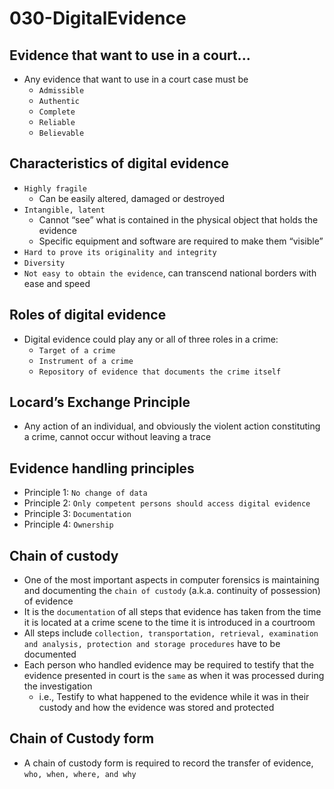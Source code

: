 # 030-DigitalEvidence

## Evidence that want to use in a court...

* Any evidence that want to use in a court case must be
  * `Admissible`
  * `Authentic`
  * `Complete`
  * `Reliable`
  * `Believable`

## Characteristics of digital evidence 
* `Highly fragile`
  * Can be easily altered, damaged or destroyed
* `Intangible, latent`
  * Cannot “see” what is contained in the physical object that holds the evidence
  * Specific equipment and software are required to make them “visible”
* `Hard to prove its originality and integrity`
* `Diversity`
* `Not easy to obtain the evidence`, can transcend national borders with ease and speed

## Roles of digital evidence

* Digital evidence could play any or all of three roles in a crime:
  * `Target of a crime`
  * `Instrument of a crime`
  * `Repository of evidence that documents the crime itself`

## Locard’s Exchange Principle

* Any action of an individual, and obviously the violent action constituting a crime, cannot occur without leaving a trace

## Evidence handling principles

* Principle 1: `No change of data`
* Principle 2: `Only competent persons should access digital evidence`
* Principle 3: `Documentation`
* Principle 4: `Ownership`

## Chain of custody

* One of the most important aspects in computer forensics is maintaining and documenting the `chain of custody` (a.k.a. continuity of possession) of evidence
* It is the `documentation` of all steps that evidence has taken from the time it is located at a crime scene to the time it is introduced in a courtroom
* All steps include `collection, transportation, retrieval, examination and analysis, protection and storage procedures` have to be documented
* Each person who handled evidence may be required to testify that the evidence presented in court is the `same` as when it was processed during the investigation
  * i.e., Testify to what happened to the evidence while it was in their custody and how the evidence was stored and protected

## Chain of Custody form

* A chain of custody form is required to record the transfer of evidence, `who, when, where, and why`
